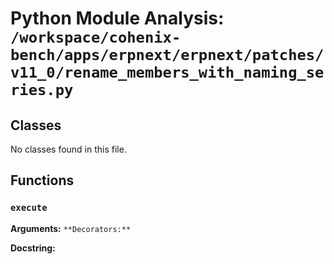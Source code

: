 # Python Module Analysis: `/workspace/cohenix-bench/apps/erpnext/erpnext/patches/v11_0/rename_members_with_naming_series.py`

## Classes

No classes found in this file.


## Functions

### `execute`
**Arguments:** ``
**Decorators:** ``

**Docstring:**
```

```


